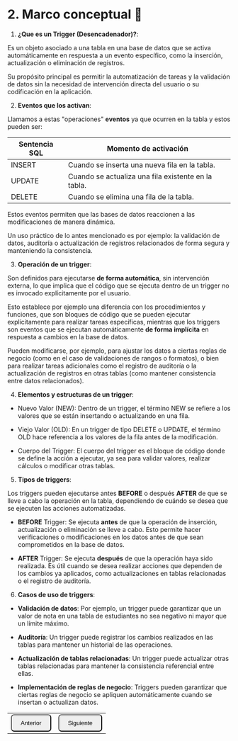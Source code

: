 # 2. Marco conceptual 📝

1. **¿Que es un Trigger (Desencadenador)?**:

Es un objeto asociado a una tabla en una base de datos que se activa automáticamente en respuesta a un evento específico, como la inserción, actualización o eliminación de registros.

Su propósito principal es permitir la automatización de tareas y la validación de datos sin la necesidad de intervención directa del usuario o su codificación en la aplicación.

2. **Eventos que los activan**:

Llamamos a estas "operaciones" **eventos** ya que ocurren en la tabla y estos pueden ser:

|Sentencia SQL|Momento de activación|
|---|---|
|INSERT|Cuando se inserta una nueva fila en la tabla.|
|UPDATE|Cuando se actualiza una fila existente en la tabla.|
|DELETE|Cuando se elimina una fila de la tabla.|

Estos eventos permiten que las bases de datos reaccionen a las modificaciones de manera dinámica.

Un uso práctico de lo antes mencionado es por ejemplo: la validación de datos, auditoría o actualización de registros relacionados de forma segura y manteniendo la consistencia.

3. **Operación de un trigger**:

Son definidos para ejecutarse **de forma automática**, sin intervención externa, lo que implica que el código que se ejecuta dentro de un trigger no es invocado explícitamente por el usuario.

Esto establece por ejemplo una diferencia con los procedimientos y funciones, que son bloques de código que se pueden ejecutar explícitamente para realizar tareas específicas, mientras que los triggers son eventos que se ejecutan automáticamente **de forma implícita** en respuesta a cambios en la base de datos.

Pueden modificarse, por ejemplo, para ajustar los datos a ciertas reglas de negocio (como en el caso de validaciones de rangos o formatos), o bien para realizar tareas adicionales como el registro de auditoría o la actualización de registros en otras tablas (como mantener consistencia entre datos relacionados).

4. **Elementos y estructuras de un trigger**:

- Nuevo Valor (NEW): Dentro de un trigger, el término NEW se refiere a los valores que se están insertando o actualizando en una fila.

- Viejo Valor (OLD): En un trigger de tipo DELETE o UPDATE, el término OLD hace referencia a los valores de la fila antes de la modificación.

- Cuerpo del Trigger: El cuerpo del trigger es el bloque de código donde se define la acción a ejecutar, ya sea para validar valores, realizar cálculos o modificar otras tablas.

5. **Tipos de triggers**:

Los triggers pueden ejecutarse antes **BEFORE** o después **AFTER** de que se lleve a cabo la operación en la tabla, dependiendo de cuándo se desea que se ejecuten las acciones automatizadas.

- **BEFORE** Trigger: Se ejecuta **antes** de que la operación de inserción, actualización o eliminación se lleve a cabo. Esto permite hacer verificaciones o modificaciones en los datos antes de que sean comprometidos en la base de datos.

- **AFTER** Trigger: Se ejecuta **después** de que la operación haya sido realizada. Es útil cuando se desea realizar acciones que dependen de los cambios ya aplicados, como actualizaciones en tablas relacionadas o el registro de auditoría.

6. **Casos de uso de triggers**:

- **Validación de datos**: Por ejemplo, un trigger puede garantizar que un valor de nota en una tabla de estudiantes no sea negativo ni mayor que un límite máximo.

- **Auditoría**: Un trigger puede registrar los cambios realizados en las tablas para mantener un historial de las operaciones.

- **Actualización de tablas relacionadas**: Un trigger puede actualizar otras tablas relacionadas para mantener la consistencia referencial entre ellas.

- **Implementación de reglas de negocio**: Triggers pueden garantizar que ciertas reglas de negocio se apliquen automáticamente cuando se insertan o actualizan datos.

<table>
  <tr>
    <td><a href="Cap1.md"><button style="border-radius: 7px; padding: 10px 20px;">Anterior</button></a></td>
    <td><a href="Cap3.md"><button style="border-radius: 7px; padding: 10px 20px;">Siguiente</button></a></td>
  </tr>
</table>

